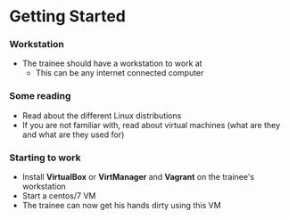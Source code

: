 # Getting Started

### Workstation

- The trainee should have a workstation to work at
  - This can be any internet connected computer

### Some reading
- Read about the different Linux distributions
- If you are not familiar with, read about virtual machines (what are they and what are they used for)

### Starting to work
- Install **VirtualBox** or **VirtManager** and **Vagrant** on the trainee's workstation
- Start a centos/7 VM
- The trainee can now get his hands dirty using this VM
